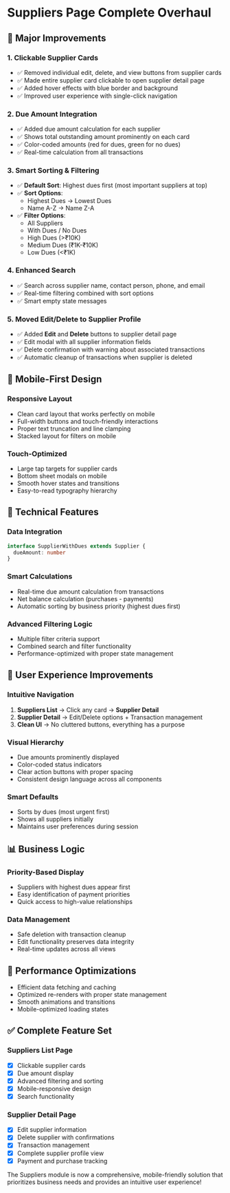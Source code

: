 # Suppliers Page Complete Overhaul

## 🎯 Major Improvements

### 1. **Clickable Supplier Cards**
- ✅ Removed individual edit, delete, and view buttons from supplier cards
- ✅ Made entire supplier card clickable to open supplier detail page
- ✅ Added hover effects with blue border and background
- ✅ Improved user experience with single-click navigation

### 2. **Due Amount Integration**
- ✅ Added due amount calculation for each supplier
- ✅ Shows total outstanding amount prominently on each card
- ✅ Color-coded amounts (red for dues, green for no dues)
- ✅ Real-time calculation from all transactions

### 3. **Smart Sorting & Filtering**
- ✅ **Default Sort**: Highest dues first (most important suppliers at top)
- ✅ **Sort Options**: 
  - Highest Dues → Lowest Dues
  - Name A-Z → Name Z-A
- ✅ **Filter Options**:
  - All Suppliers
  - With Dues / No Dues
  - High Dues (>₹10K)
  - Medium Dues (₹1K-₹10K) 
  - Low Dues (<₹1K)

### 4. **Enhanced Search**
- ✅ Search across supplier name, contact person, phone, and email
- ✅ Real-time filtering combined with sort options
- ✅ Smart empty state messages

### 5. **Moved Edit/Delete to Supplier Profile**
- ✅ Added **Edit** and **Delete** buttons to supplier detail page
- ✅ Edit modal with all supplier information fields
- ✅ Delete confirmation with warning about associated transactions
- ✅ Automatic cleanup of transactions when supplier is deleted

## 📱 Mobile-First Design

### **Responsive Layout**
- Clean card layout that works perfectly on mobile
- Full-width buttons and touch-friendly interactions
- Proper text truncation and line clamping
- Stacked layout for filters on mobile

### **Touch-Optimized**
- Large tap targets for supplier cards
- Bottom sheet modals on mobile
- Smooth hover states and transitions
- Easy-to-read typography hierarchy

## 🔧 Technical Features

### **Data Integration**
```typescript
interface SupplierWithDues extends Supplier {
  dueAmount: number
}
```

### **Smart Calculations**
- Real-time due amount calculation from transactions
- Net balance calculation (purchases - payments)
- Automatic sorting by business priority (highest dues first)

### **Advanced Filtering Logic**
- Multiple filter criteria support
- Combined search and filter functionality
- Performance-optimized with proper state management

## 🎨 User Experience Improvements

### **Intuitive Navigation**
1. **Suppliers List** → Click any card → **Supplier Detail**
2. **Supplier Detail** → Edit/Delete options + Transaction management
3. **Clean UI** → No cluttered buttons, everything has a purpose

### **Visual Hierarchy**
- Due amounts prominently displayed
- Color-coded status indicators
- Clear action buttons with proper spacing
- Consistent design language across all components

### **Smart Defaults**
- Sorts by dues (most urgent first)
- Shows all suppliers initially
- Maintains user preferences during session

## 📊 Business Logic

### **Priority-Based Display**
- Suppliers with highest dues appear first
- Easy identification of payment priorities
- Quick access to high-value relationships

### **Data Management**
- Safe deletion with transaction cleanup
- Edit functionality preserves data integrity
- Real-time updates across all views

## 🚀 Performance Optimizations

- Efficient data fetching and caching
- Optimized re-renders with proper state management
- Smooth animations and transitions
- Mobile-optimized loading states

## ✅ Complete Feature Set

### **Suppliers List Page**
- [x] Clickable supplier cards
- [x] Due amount display
- [x] Advanced filtering and sorting
- [x] Mobile-responsive design
- [x] Search functionality

### **Supplier Detail Page**  
- [x] Edit supplier information
- [x] Delete supplier with confirmations
- [x] Transaction management
- [x] Complete supplier profile view
- [x] Payment and purchase tracking

The Suppliers module is now a comprehensive, mobile-friendly solution that prioritizes business needs and provides an intuitive user experience!

